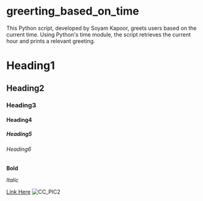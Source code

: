 # greerting_based_on_time
This Python script, developed by Soyam Kapoor, greets users based on the current time. Using Python's time module, the script retrieves the current hour and prints a relevant greeting. 

# Heading1
## Heading2
### Heading3
#### Heading4
##### Heading5
###### Heading6

**Bold**

*Italic*

[Link Here](https://github.com/)
![CC_PIC2](https://github.com/user-attachments/assets/df3c18b0-0c6f-467b-a168-578df5c7ace6)
